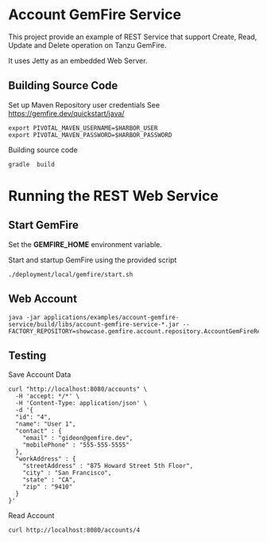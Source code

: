# Account GemFire Service


This project provide an example of REST Service that support Create, Read, Update and Delete 
operation on Tanzu GemFire.

It uses Jetty as an embedded Web Server.


## Building Source Code

Set up Maven Repository user credentials
See https://gemfire.dev/quickstart/java/

```shell
export PIVOTAL_MAVEN_USERNAME=$HARBOR_USER
export PIVOTAL_MAVEN_PASSWORD=$HARBOR_PASSWORD
```

Building source code

```shell
gradle  build
```

# Running the REST Web Service

## Start GemFire

Set the **GEMFIRE_HOME** environment variable.

Start and startup GemFire using the provided script

```shell
./deployment/local/gemfire/start.sh
```


## Web Account

```shell
java -jar applications/examples/account-gemfire-service/build/libs/account-gemfire-service-*.jar --FACTORY_REPOSITORY=showcase.gemfire.account.repository.AccountGemFireRepository
```


## Testing


Save Account Data

```shell
curl "http://localhost:8080/accounts" \
  -H 'accept: */*' \
  -H 'Content-Type: application/json' \
  -d '{
  "id": "4",
  "name": "User 1",
  "contact" : { 
    "email" : "gideon@gemfire.dev",
    "mobilePhone" : "555-555-5555"
  }, 
  "workAddress" : {
    "streetAddress" : "875 Howard Street 5th Floor",
    "city" : "San Francisco",
    "state" : "CA",
    "zip" : "9410"
  }
}'
```

Read Account

```shell
curl http://localhost:8080/accounts/4
```